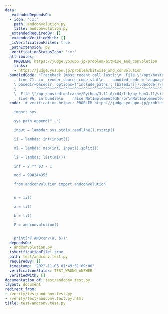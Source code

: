 ```yaml
---
data:
  _extendedDependsOn:
  - icon: ':x:'
    path: andconvolution.py
    title: andconvolution.py
  _extendedRequiredBy: []
  _extendedVerifiedWith: []
  _isVerificationFailed: true
  _pathExtension: py
  _verificationStatusIcon: ':x:'
  attributes:
    PROBLEM: https://judge.yosupo.jp/problem/bitwise_and_convolution
    links:
    - https://judge.yosupo.jp/problem/bitwise_and_convolution
  bundledCode: "Traceback (most recent call last):\n  File \"/opt/hostedtoolcache/Python/3.11.0/x64/lib/python3.11/site-packages/onlinejudge_verify/documentation/build.py\"\
    , line 71, in _render_source_code_stat\n    bundled_code = language.bundle(stat.path,\
    \ basedir=basedir, options={'include_paths': [basedir]}).decode()\n          \
    \         ^^^^^^^^^^^^^^^^^^^^^^^^^^^^^^^^^^^^^^^^^^^^^^^^^^^^^^^^^^^^^^^^^^^^^^^^^^^^^^^^^\n\
    \  File \"/opt/hostedtoolcache/Python/3.11.0/x64/lib/python3.11/site-packages/onlinejudge_verify/languages/python.py\"\
    , line 96, in bundle\n    raise NotImplementedError\nNotImplementedError\n"
  code: '# verification-helper: PROBLEM https://judge.yosupo.jp/problem/bitwise_and_convolution

    import sys

    sys.path.append("..")

    input = lambda: sys.stdin.readline().rstrip()

    ii = lambda: int(input())

    mi = lambda: map(int, input().split())

    li = lambda: list(mi())

    inf = 2 ** 63 - 1

    mod = 998244353

    from andconvolution import andconvolution


    n = ii()

    a = li()

    b = li()

    F = andconvolution()


    print(*F.ANDconv(a, b))'
  dependsOn:
  - andconvolution.py
  isVerificationFile: true
  path: test/andconv.test.py
  requiredBy: []
  timestamp: '2022-11-03 01:49:51+09:00'
  verificationStatus: TEST_WRONG_ANSWER
  verifiedWith: []
documentation_of: test/andconv.test.py
layout: document
redirect_from:
- /verify/test/andconv.test.py
- /verify/test/andconv.test.py.html
title: test/andconv.test.py
---
```

